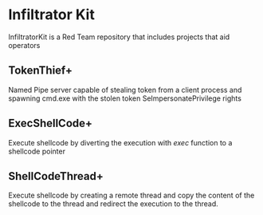 # Infiltrator Kit
InfiltratorKit is a Red Team repository that includes projects that aid operators


## TokenThief+

Named Pipe server capable of stealing token from a client process and spawning cmd.exe with the stolen token SeImpersonatePrivilege rights
    
## ExecShellCode+ 

Execute shellcode by diverting the execution with *exec* function to a shellcode pointer	
	
## ShellCodeThread+

Execute shellcode by creating a remote thread and copy the content of the shellcode to the thread and redirect the execution to the thread.

